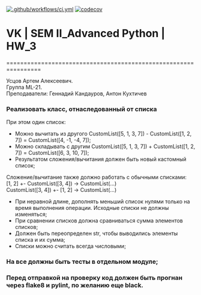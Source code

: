 [![.github/workflows/ci.yml](https://github.com/Totenkaf/advanced_python/actions/workflows/ci.yml/badge.svg)](https://github.com/Totenkaf/advanced_python/actions/workflows/ci.yml)
[![codecov](https://codecov.io/gh/Totenkaf/advanced_python/branch/HW_3/graph/badge.svg?token=5jHkOnOQib)](https://codecov.io/gh/Totenkaf/advanced_python)
# VK | SEM II_Advanced Python | HW_3

================================================================ 
  
Усцов Артем Алексеевич.  
Группа ML-21.  
Преподаватели: Геннадий Кандауров, Антон Кухтичев

### Реализовать класс, отнаследованный от списка
При этом один список:

- Можно вычитать из другого CustomList([5, 1, 3, 7]) - CustomList([1, 2, 7]) = CustomList([4, -1, -4, 7]);  
- Можно складывать с другим CustomList([5, 1, 3, 7]) + CustomList([1, 2, 7]) = CustomList([6, 3, 10, 7]);  
- Результатом сложения/вычитания должен быть новый кастомный список;  

Сложение/вычитание также должно работать с обычными списками:  
[1, 2] +- CustomList([3, 4]) -> CustomList(...)  
CustomList([3, 4]) +- [1, 2] -> CustomList(...)  

- При неравной длине, дополнять меньший список нулями только на время выполнения операции. Исходные списки не должны изменяться;
- При сравнении списков должна сравниваться сумма элементов списков;
- Должен быть переопределен str, чтобы выводились элементы списка и их сумма;
- Списки можно считать всегда числовыми;  

### На все должны быть тесты в отдельном модуле;  
### Перед отправкой на проверку код должен быть прогнан через flake8 и pylint, по желанию еще black.
